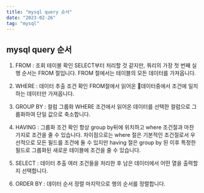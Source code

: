 ```yaml
---
title: "mysql query 순서"
date: "2023-02-26"
tag: "mysql"
---
```


## mysql query 순서

1. FROM : 조회 테이블 확인
   SELECT부터 처리할 것 같지만, 쿼리의 가장 첫 번째 실행 순서는 FROM 절입니다. FROM 절에서는 테이블의 모든 데이터를 가져옵니다.

2. WHERE : 데이터 추출 조건 확인
   FROM절에서 읽어온 데이터중에서 조건에 일치하는 데이터만 가져옵니다.

3. GROUP BY : 컬럼 그룹화
   WHERE 조건에서 읽어온 데이터를 선택한 컬럼으로 그룹화하여 단일 값으로 축소합니다.

4. HAVING : 그룹화 조건 확인
   항상 group by뒤에 위치하고 where 조건절과 마찬가지로 조건을 줄 수 있습니다. 차이점으로는 where 절은 기본적인 조건절로서 우선적으로 모든 필드를 조건에 둘 수 있지만 having 절은 group by 된 이후 특정한 필드로 그룹화된 새로운 테이블에 조건을 줄 수 있습니다.

5. SELECT : 데이터 추출
   여러 조건들을 처리한 후 남은 데이터에서 어떤 열을 출력할지 선택합니다.

6. ORDER BY : 데이터 순서 정렬
   마지막으로 행의 순서를 정렬합니다.
